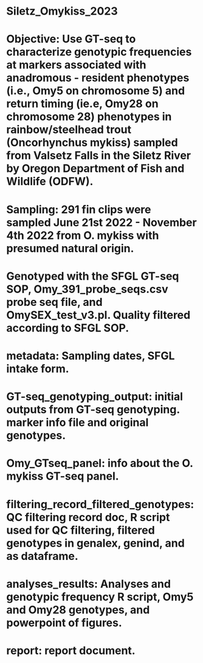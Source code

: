 # Siletz_Omykiss_2023
# Objective: Use GT-seq to characterize genotypic frequencies at markers associated with anadromous - resident phenotypes (i.e., Omy5 on chromosome 5) and return timing (ie.e, Omy28 on chromosome 28) phenotypes in rainbow/steelhead trout (Oncorhynchus mykiss) sampled from Valsetz Falls in the Siletz River by Oregon Department of Fish and Wildlife (ODFW).  
# Sampling: 291 fin clips were sampled June 21st 2022 - November 4th 2022 from O. mykiss with presumed natural origin. 
# Genotyped with the SFGL GT-seq SOP, Omy_391_probe_seqs.csv probe seq file, and OmySEX_test_v3.pl. Quality filtered according to SFGL SOP. 
# metadata: Sampling dates, SFGL intake form. 
# GT-seq_genotyping_output: initial outputs from GT-seq genotyping. marker info file and original genotypes.
# Omy_GTseq_panel: info about the O. mykiss GT-seq panel.
# filtering_record_filtered_genotypes: QC filtering record doc, R script used for QC filtering, filtered genotypes in genalex, genind, and as dataframe. 
# analyses_results: Analyses and genotypic frequency R script, Omy5 and Omy28 genotypes, and powerpoint of figures. 
# report: report document.
